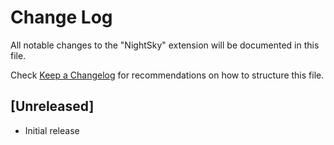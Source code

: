 # Change Log

All notable changes to the "NightSky" extension will be documented in this file.

Check [Keep a Changelog](http://keepachangelog.com/) for recommendations on how to structure this file.

## [Unreleased]

- Initial release